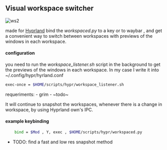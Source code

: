 ## Visual workspace switcher
![ws2](https://github.com/CarloCattano/workspacer/assets/17380530/5d28bcfc-3270-46b2-8372-33d504880855)


made for [Hyprland](https://hyprland.org)
bind the _workspaced.py_ to a key or to waybar , and get a convenient way to switch between workspaces
with previews of the windows in each workspace.

#### configuration

you need to run the _workspace_listener.sh_ script in the background to get the previews of the windows in each workspace.
In my case I write it into ~/.config/hypr/hyrland.conf

```bash
exec-once = $HOME/scripts/hypr/workspace_listener.sh
```

requeriments:
    - grim
    - ~todo~

It will continue to snapshot the workspaces, whenever there is a change in workspace, by using Hyprland own's IPC.

#### example keybinding


```bash
    bind = $Mod , Y, exec , $HOME/scripts/hypr/workspaced.py
```

- TODO: 
    find a fast and low res snapshot method

